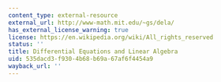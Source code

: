 ```yaml
---
content_type: external-resource
external_url: http://www-math.mit.edu/~gs/dela/
has_external_license_warning: true
license: https://en.wikipedia.org/wiki/All_rights_reserved
status: ''
title: Differential Equations and Linear Algebra
uid: 535dacd3-f930-4b68-b69a-67af6f4454a9
wayback_url: ''
---
```


